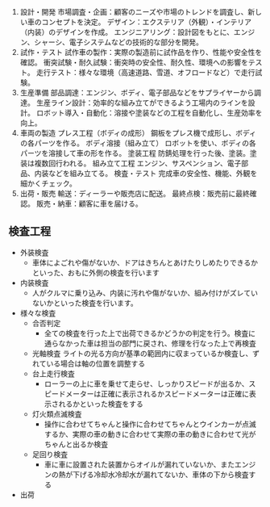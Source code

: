 1. 設計・開発
市場調査・企画：顧客のニーズや市場のトレンドを調査し、新しい車のコンセプトを決定。
デザイン：エクステリア（外観）・インテリア（内装）のデザインを作成。
エンジニアリング：設計図をもとに、エンジン、シャーシ、電子システムなどの技術的な部分を開発。
2. 試作・テスト
試作車の製作：実際の製造前に試作品を作り、性能や安全性を確認。
衝突試験・耐久試験：衝突時の安全性、耐久性、環境への影響をテスト。
走行テスト：様々な環境（高速道路、雪道、オフロードなど）で走行試験。
3. 生産準備
部品調達：エンジン、ボディ、電子部品などをサプライヤーから調達。
生産ライン設計：効率的な組み立てができるよう工場内のラインを設計。
ロボット導入・自動化：溶接や塗装などの工程を自動化し、生産効率を向上。
4. 車両の製造
プレス工程（ボディの成形）
鋼板をプレス機で成形し、ボディの各パーツを作る。
ボディ溶接（組み立て）
ロボットを使い、ボディの各パーツを溶接して車の形を作る。
塗装工程
防錆処理を行った後、塗装。塗装は複数回行われる。
組み立て工程
エンジン、サスペンション、電子部品、内装などを組み立てる。
検査・テスト
完成車の安全性、機能、外観を細かくチェック。
5. 出荷・販売
輸送：ディーラーや販売店に配送。
最終点検：販売前に最終確認。
販売・納車：顧客に車を届ける。



## 検査工程
- 外装検査
    - 車体によごれや傷がないか、ドアはきちんとあけたりしめたりできるかといった、おもに外側の検査を行います
- 内装検査
    - 人がクルマに乗り込み、内装に汚れや傷がないか、組み付けがズレていないかといった検査を行います。
- 様々な検査
    - 合否判定
        - 全ての検査を行った上で出荷できるかどうかの判定を行う。検査に通らなかった車は担当の部門に戻され、修理を行なった上で再検査
    - 光軸検査
        ライトの光る方向が基準の範囲内に収まっているか検査し、ずれている場合は軸の位置を調整する
    - 台上走行検査
        - ローラーの上に車を乗せて走らせ、しっかりスピードが出るか、スピードメーターは正確に表示されるかスピードメーターは正確に表示されるかといった検査をする
    - 灯火類点滅検査
        - 操作に合わせてちゃんと操作に合わせてちゃんとウインカーが点滅するか、実際の車の動きに合わせて実際の車の動きに合わせて光がちゃんと出るか検査
    - 足回り検査
        - 車に車に設置された装置からオイルが漏れていないか、またエンジンの熱が下げる冷却水冷却水が漏れてないか、車体の下から検査する
- 出荷
